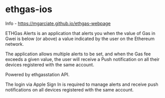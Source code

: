 # ethgas-ios

Info - https://mgarciate.github.io/ethgas-webpage

ETHGas Alerts is an application that alerts you when the value of Gas in Gwei is below (or above) a value indicated by the user on the Ethereum network.

The application allows multiple alerts to be set, and when the Gas fee exceeds a given value, the user will receive a Push notification on all their devices registered with the same account.

Powered by ethgasstation API.

The login via Apple Sign In is required to manage alerts and receive push notifications on all devices registered with the same account.
